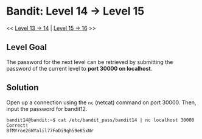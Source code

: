 # Bandit: Level 14 -> Level 15
<< [Level 13 -> 14](https://github.com/Dennis-Dang/OverTheWire/blob/main/0_bandit/level_13-14.md) | [Level 15 -> 16](https://github.com/Dennis-Dang/OverTheWire/blob/main/0_bandit/level_15-16.md) >>

## Level Goal
The password for the next level can be retrieved by submitting the password of the current level to **port 30000 on localhost**.

## Solution
Open up a connection using the `nc` (netcat) command on port 30000.
Then, input the password for bandit12.

```console
bandit14@bandit:~$ cat /etc/bandit_pass/bandit14 | nc localhost 30000
Correct!
BfMYroe26WYalil77FoDi9qh59eK5xNr
``` 
